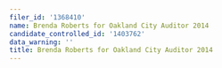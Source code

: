 ```yaml
---
filer_id: '1368410'
name: Brenda Roberts for Oakland City Auditor 2014
candidate_controlled_id: '1403762'
data_warning: ''
title: Brenda Roberts for Oakland City Auditor 2014
---
```

